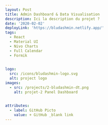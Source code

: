 ```yaml
---
layout: Post
title: Admin Dashboard & Data Visualisation
description: Ici la description du projet ?
date: '2020-02-02'
deployLink: 'https://bludashmin.netlify.app/'
tags:
  - React
  - Material UI
  - Nivo Charts
  - Full Calendar
  - Formik
  
  
logo:
  src: /icons/bludashmin-logo.svg
  alt: project logo
images:
  - src: /projects/2-bludashmin-dt.png
    alt: projet-2 Panel Dashboard
  
  
attributes:
  - label: GitHub Picto
    value: + GitHub _blank link
---
```



